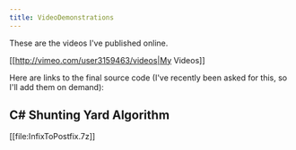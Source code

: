```yaml
---
title: VideoDemonstrations
---
```

These are the videos I've published online.

[[http://vimeo.com/user3159463/videos|My Videos]] 

Here are links to the final source code (I've recently been asked for this, so I'll add them on demand):

## C# Shunting Yard Algorithm
[[file:InfixToPostfix.7z]]